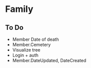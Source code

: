 # Family

## To Do

* Member Date of death
* Member.Cemetery
* Visualize tree
* Login + auth
* Member.DateUpdated, DateCreated

